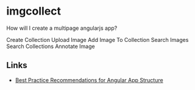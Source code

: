 # imgcollect
How will I create a multipage angularjs app?

Create Collection
Upload Image
Add Image To Collection
Search Images
Search Collections
Annotate Image

## Links
* [Best Practice Recommendations for Angular App Structure](https://docs.google.com/document/d/1XXMvReO8-Awi1EZXAXS4PzDzdNvV6pGcuaF4Q9821Es/pub)